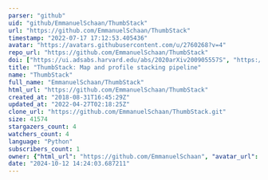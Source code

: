 ```yaml
---
parser: "github"
uid: "github/EmmanuelSchaan/ThumbStack"
url: "https://github.com/EmmanuelSchaan/ThumbStack"
timestamp: "2022-07-17 17:12:53.405436"
avatar: "https://avatars.githubusercontent.com/u/2760268?v=4"
repo_url: "https://github.com/EmmanuelSchaan/ThumbStack"
doi: ["https://ui.adsabs.harvard.edu/abs/2020arXiv200905557S", "https://ui.adsabs.harvard.edu/abs/2021ascl.soft02004S/abstract"]
title: "ThumbStack: Map and profile stacking pipeline"
name: "ThumbStack"
full_name: "EmmanuelSchaan/ThumbStack"
html_url: "https://github.com/EmmanuelSchaan/ThumbStack"
created_at: "2018-08-31T16:45:29Z"
updated_at: "2022-04-27T02:18:25Z"
clone_url: "https://github.com/EmmanuelSchaan/ThumbStack.git"
size: 41574
stargazers_count: 4
watchers_count: 4
language: "Python"
subscribers_count: 1
owner: {"html_url": "https://github.com/EmmanuelSchaan", "avatar_url": "https://avatars.githubusercontent.com/u/2760268?v=4", "login": "EmmanuelSchaan", "type": "User"}
date: "2024-10-12 14:24:03.687211"
---
```

